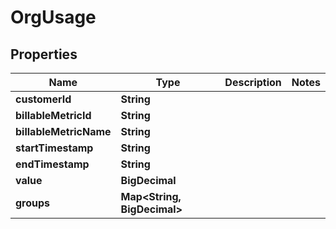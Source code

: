 

# OrgUsage


## Properties

| Name | Type | Description | Notes |
|------------ | ------------- | ------------- | -------------|
|**customerId** | **String** |  |  |
|**billableMetricId** | **String** |  |  |
|**billableMetricName** | **String** |  |  |
|**startTimestamp** | **String** |  |  |
|**endTimestamp** | **String** |  |  |
|**value** | **BigDecimal** |  |  |
|**groups** | **Map&lt;String, BigDecimal&gt;** |  |  |



